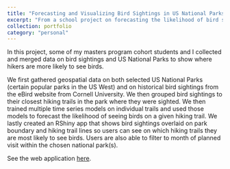 ```yaml
---
title: "Forecasting and Visualizing Bird Sightings in US National Parks"
excerpt: "From a school project on forecasting the likelihood of bird sightings in popular US National Parks"
collection: portfolio
category: "personal"
---
```


In this project, some of my masters program cohort students and I collected and merged data on bird sightings and US National Parks to show where hikers are more likely to see birds. 

We first gathered geospatial data on both selected US National Parks (certain popular parks in the US West) and on historical bird sightings from the eBird website from Cornell University. We then grouped bird sightings to their closest hiking trails in the park where they were sighted. We then trained multiple time series models on individual trails and used those models to forecast the likelihood of seeing birds on a given hiking trail. We lastly created an RShiny app that shows bird sightings overlaid on park boundary and hiking trail lines so users can see on which hiking trails they are most likely to see birds. Users are also able to filter to month of planned visit within the chosen national park(s).

See the web application [here](https://calewilliams.shinyapps.io/biRds/).
